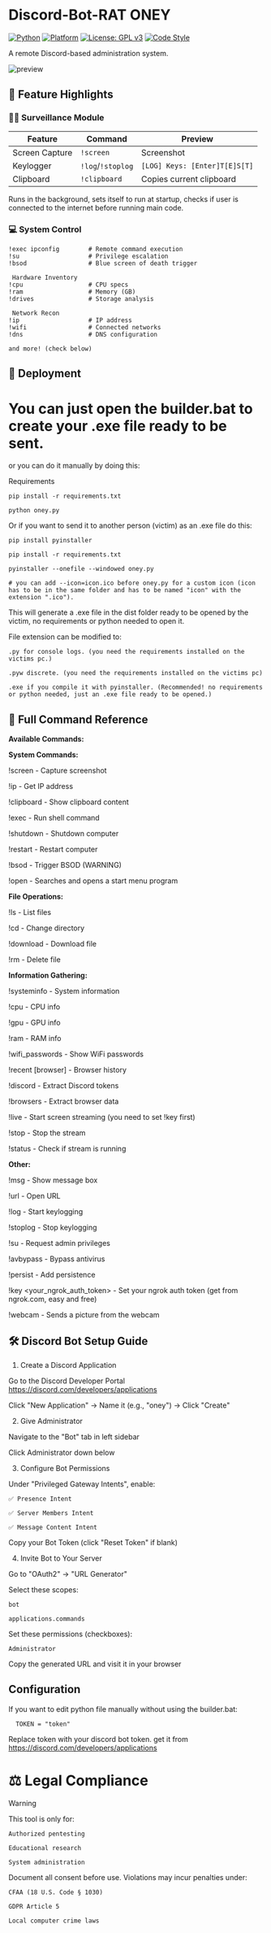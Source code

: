 # Discord-Bot-RAT ONEY

[![Python](https://img.shields.io/badge/Python-3.8%2B-3776AB?logo=python&logoColor=white)](https://python.org)
[![Platform](https://img.shields.io/badge/Platform-Windows-0078D6?logo=windows&logoColor=white)](https://www.microsoft.com/windows)
[![License: GPL v3](https://img.shields.io/badge/License-GPLv3-blue.svg?logo=gnu&logoColor=white)](https://www.gnu.org/licenses/gpl-3.0)
[![Code Style](https://img.shields.io/badge/code%20style-black-000000.svg)](https://github.com/psf/black)

A remote Discord-based administration system.


![preview](ignore/preview.png)


## 🌟 Feature Highlights

### 🕵️‍♂️ Surveillance Module
| Feature | Command | Preview |
|---------|---------|---------|
| Screen Capture | `!screen` | Screenshot |
| Keylogger | `!log`/`!stoplog` | `[LOG] Keys: [Enter]T[E]S[T]` |
| Clipboard | `!clipboard` | Copies current clipboard |

Runs in the background, sets itself to run at startup, checks if user is connected to the internet before running main code.

### 💻 System Control
```
!exec ipconfig        # Remote command execution
!su                   # Privilege escalation
!bsod                 # Blue screen of death trigger

 Hardware Inventory
!cpu                  # CPU specs
!ram                  # Memory (GB) 
!drives               # Storage analysis

 Network Recon
!ip                   # IP address
!wifi                 # Connected networks
!dns                  # DNS configuration

and more! (check below)
```
## 🚀 Deployment

# You can just open the builder.bat to create your .exe file ready to be sent.

or you can do it manually by doing this:

Requirements
```
pip install -r requirements.txt

python oney.py
```
Or if you want to send it to another person (victim) as an .exe file do this:

```
pip install pyinstaller

pip install -r requirements.txt

pyinstaller --onefile --windowed oney.py

# you can add --icon=icon.ico before oney.py for a custom icon (icon has to be in the same folder and has to be named "icon" with the extension ".ico").
```
This will generate a .exe file in the dist folder ready to be opened by the victim, no requirements or python needed to open it.

File extension can be modified to:
```
.py for console logs. (you need the requirements installed on the victims pc.)

.pyw discrete. (you need the requirements installed on the victims pc)

.exe if you compile it with pyinstaller. (Recommended! no requirements or python needed, just an .exe file ready to be opened.)
```
 ## 📜 Full Command Reference

**Available Commands:**

**System Commands:**

!screen - Capture screenshot

!ip - Get IP address

!clipboard - Show clipboard content

!exec <command> - Run shell command

!shutdown - Shutdown computer

!restart - Restart computer

!bsod - Trigger BSOD (WARNING)

!open - Searches and opens a start menu program


**File Operations:**

!ls - List files

!cd <path> - Change directory

!download <file> - Download file

!rm <file> - Delete file


**Information Gathering:**

!systeminfo - System information

!cpu - CPU info

!gpu - GPU info

!ram - RAM info

!wifi_passwords - Show WiFi passwords

!recent [browser] - Browser history

!discord - Extract Discord tokens

!browsers - Extract browser data

!live - Start screen streaming (you need to set !key first)

!stop - Stop the stream

!status - Check if stream is running


**Other:**

!msg <message> - Show message box

!url <url> - Open URL

!log - Start keylogging

!stoplog - Stop keylogging

!su - Request admin privileges

!avbypass - Bypass antivirus

!persist - Add persistence

!key <your_ngrok_auth_token> - Set your ngrok auth token (get from ngrok.com, easy and free)

!webcam - Sends a picture from the webcam


## 🛠 Discord Bot Setup Guide
1. Create a Discord Application


Go to the Discord Developer Portal https://discord.com/developers/applications

Click "New Application" → Name it (e.g., "oney") → Click "Create"

2. Give Administrator


Navigate to the "Bot" tab in left sidebar


Click Administrator down below

3. Configure Bot Permissions


Under "Privileged Gateway Intents", enable:
```
✅ Presence Intent

✅ Server Members Intent

✅ Message Content Intent

```
Copy your Bot Token (click "Reset Token" if blank)

4. Invite Bot to Your Server


Go to "OAuth2" → "URL Generator"

Select these scopes:
```
bot

applications.commands
```
Set these permissions (checkboxes):
```
Administrator
```
Copy the generated URL and visit it in your browser

## Configuration
If you want to edit python file manually without using the builder.bat:

```
  TOKEN = "token"
  ```
   Replace token with your discord bot token. get it from https://discord.com/developers/applications

# ⚖️ Legal Compliance

Warning

This tool is only for:
```
Authorized pentesting

Educational research

System administration
```
Document all consent before use.
Violations may incur penalties under:
```
CFAA (18 U.S. Code § 1030)

GDPR Article 5

Local computer crime laws
```
